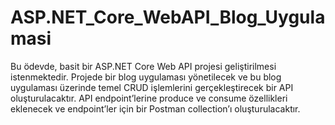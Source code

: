 # ASP.NET_Core_WebAPI_Blog_Uygulamasi
Bu ödevde, basit bir ASP.NET Core Web API projesi geliştirilmesi istenmektedir. Projede bir blog uygulaması yönetilecek ve bu blog uygulaması üzerinde temel CRUD işlemlerini gerçekleştirecek bir API oluşturulacaktır. API endpoint’lerine produce ve consume özellikleri eklenecek ve endpoint’ler için bir Postman collection’ı oluşturulacaktır.
